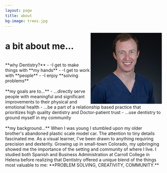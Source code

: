 ```yaml
---
layout: page
title: about
bg-image: trees.jpg
---
```


<img src="/assets/img/profile/faceprofile_sm.jpg" style="float:right;" class="mr12 border border--gray border--2"/>

# a bit about me...
<br>
**why Dentistry?**
- -I get to make things with **my hands**
- -I get to work with **people**
- -I enjoy **solving problems**
<br>
<br>
**my goals are to...**
- ...directly serve people with meaningful and significant improvements to their physical and emotional health
- ...be a part of a relationship based practice that prioritizes high quality dentistry and Doctor-patient trust
- ...use dentistry to ground myself in my community
<br>
<br>
**my background...**
When I was young I stumbled upon my older brother's abandoned plastic scale model car. The attention to tiny details fascinated me. As a visual learner, I've been drawn to anything requiring precision and dexterity.
Growing up in small-town Colorado, my upbringing showed me the importance of the setting and community of where I live. I studied both Spanish and Business Administration at Carroll College in Helena before realizing that Dentistry offered a unique blend of the things most valuable to me: **PROBLEM SOLVING, CREATIVITY, COMMUNITY.**
